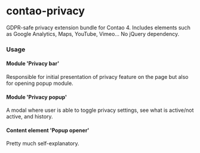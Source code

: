 # contao-privacy
GDPR-safe privacy extension bundle for Contao 4. Includes elements such as Google Analytics, Maps, YouTube, Vimeo...
No jQuery dependency.

### Usage
#### Module 'Privacy bar'
Responsible for initial presentation of privacy feature on the page but also for opening popup module.

#### Module 'Privacy popup'
A modal where user is able to toggle privacy settings, see what is active/not active, and history.

#### Content element 'Popup opener'
Pretty much self-explanatory.

